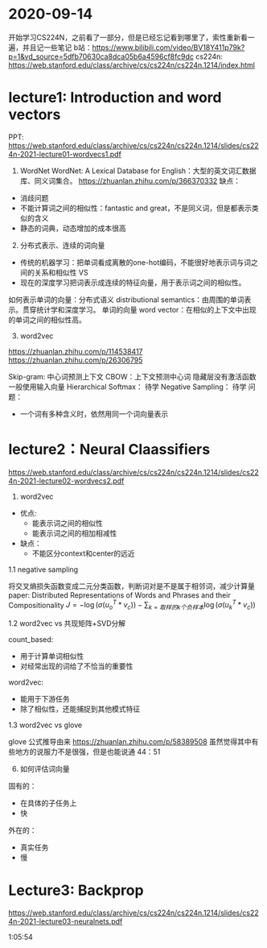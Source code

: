 # 2020-09-14

开始学习CS224N，之前看了一部分，但是已经忘记看到哪里了，索性重新看一遍，并且记一些笔记
b站：https://www.bilibili.com/video/BV18Y411p79k?p=1&vd_source=5dfb70630ca8dca05b6a4596cf8fc9dc
cs224n: https://web.stanford.edu/class/archive/cs/cs224n/cs224n.1214/index.html

# lecture1: Introduction and word vectors

PPT: https://web.stanford.edu/class/archive/cs/cs224n/cs224n.1214/slides/cs224n-2021-lecture01-wordvecs1.pdf

1. WordNet
   WordNet: A Lexical Database for English：大型的英文词汇数据库、同义词集合。
   https://zhuanlan.zhihu.com/p/366370332
   缺点：

- 消歧问题
- 不能计算词之间的相似性：fantastic and great，不是同义词，但是都表示类似的含义
- 静态的词典，动态增加的成本很高

2. 分布式表示、连续的词向量

- 传统的机器学习：把单词看成离散的one-hot编码，不能很好地表示词与词之间的关系和相似性
  VS
- 现在的深度学习把词表示成连续的特征向量，用于表示词之间的相似性。

如何表示单词的向量：分布式语义 distributional semantics：由周围的单词表示。贯穿统计学和深度学习。
单词的向量 word vector：在相似的上下文中出现的单词之间的相似性高。

3. word2vec

https://zhuanlan.zhihu.com/p/114538417
https://zhuanlan.zhihu.com/p/26306795

Skip-gram: 中心词预测上下文
CBOW：上下文预测中心词
隐藏层没有激活函数
一般使用输入向量
Hierarchical Softmax： 待学
Negative Sampling： 待学
问题：

- 一个词有多种含义时，依然用同一个词向量表示

# lecture2：Neural Claassifiers

https://web.stanford.edu/class/archive/cs/cs224n/cs224n.1214/slides/cs224n-2021-lecture02-wordvecs2.pdf

1. word2vec

- 优点:
  - 能表示词之间的相似性
  - 能表示词之间的相加相减性
- 缺点：
  - 不能区分context和center的远近

1.1 negative sampling

将交叉熵损失函数变成二元分类函数，判断词对是不是属于相邻词，减少计算量
paper: Distributed Representations of Words and Phrases and their
Compositionality
$J = -\log(\sigma(u_o^T*v_c)) - \sum_{k=取样的k个负样本}{\log(\sigma(u_k^T*v_c))}$

1.2 word2vec vs 共现矩阵+SVD分解

count_based:

- 用于计算单词相似性
- 对经常出现的词给了不恰当的重要性

word2vec:

- 能用于下游任务
- 除了相似性，还能捕捉到其他模式特征

1.3 word2vec vs glove

glove 公式推导由来
https://zhuanlan.zhihu.com/p/58389508
虽然觉得其中有些地方的说服力不是很强，但是也能说通
44：51

6. 如何评估词向量

固有的：

- 在具体的子任务上
- 快

外在的：

- 真实任务
- 慢

# Lecture3: Backprop

https://web.stanford.edu/class/archive/cs/cs224n/cs224n.1214/slides/cs224n-2021-lecture03-neuralnets.pdf

1:05:54
